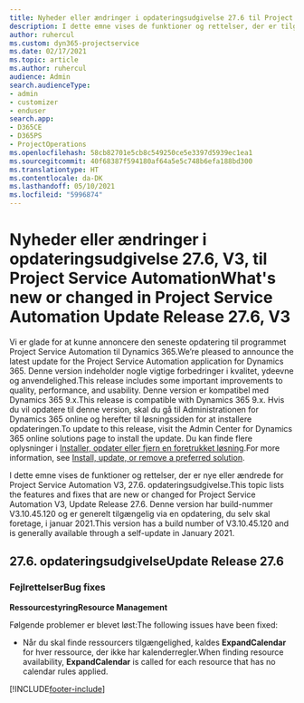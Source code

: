 ```yaml
---
title: Nyheder eller ændringer i opdateringsudgivelse 27.6 til Project Service Automation hotfix V3
description: I dette emne vises de funktioner og rettelser, der er tilgængelige i Project Service Automation, opdateringsudgivelse 27.6 hotfix, V3.
author: ruhercul
ms.custom: dyn365-projectservice
ms.date: 02/17/2021
ms.topic: article
ms.author: ruhercul
audience: Admin
search.audienceType:
- admin
- customizer
- enduser
search.app:
- D365CE
- D365PS
- ProjectOperations
ms.openlocfilehash: 58cb82701e5cb8c549250ce5e3397d5939ec1ea1
ms.sourcegitcommit: 40f68387f594180af64a5e5c748b6efa188bd300
ms.translationtype: HT
ms.contentlocale: da-DK
ms.lasthandoff: 05/10/2021
ms.locfileid: "5996874"
---
```

# <a name="whats-new-or-changed-in-project-service-automation-update-release-276-v3"></a><span data-ttu-id="c1e23-103">Nyheder eller ændringer i opdateringsudgivelse 27.6, V3, til Project Service Automation</span><span class="sxs-lookup"><span data-stu-id="c1e23-103">What's new or changed in Project Service Automation Update Release 27.6, V3</span></span>

<span data-ttu-id="c1e23-104">Vi er glade for at kunne annoncere den seneste opdatering til programmet Project Service Automation til Dynamics 365.</span><span class="sxs-lookup"><span data-stu-id="c1e23-104">We’re pleased to announce the latest update for the Project Service Automation application for Dynamics 365.</span></span> <span data-ttu-id="c1e23-105">Denne version indeholder nogle vigtige forbedringer i kvalitet, ydeevne og anvendelighed.</span><span class="sxs-lookup"><span data-stu-id="c1e23-105">This release includes some important improvements to quality, performance, and usability.</span></span> <span data-ttu-id="c1e23-106">Denne version er kompatibel med Dynamics 365 9.x.</span><span class="sxs-lookup"><span data-stu-id="c1e23-106">This release is compatible with Dynamics 365 9.x.</span></span> <span data-ttu-id="c1e23-107">Hvis du vil opdatere til denne version, skal du gå til Administrationen for Dynamics 365 online og herefter til løsningssiden for at installere opdateringen.</span><span class="sxs-lookup"><span data-stu-id="c1e23-107">To update to this release, visit the Admin Center for Dynamics 365 online solutions page to install the update.</span></span> <span data-ttu-id="c1e23-108">Du kan finde flere oplysninger i [Installer, opdater eller fjern en foretrukket løsning](/power-platform/admin/install-remove-preferred-solution).</span><span class="sxs-lookup"><span data-stu-id="c1e23-108">For more information, see [Install, update, or remove a preferred solution](/power-platform/admin/install-remove-preferred-solution).</span></span>

<span data-ttu-id="c1e23-109">I dette emne vises de funktioner og rettelser, der er nye eller ændrede for Project Service Automation V3, 27.6. opdateringsudgivelse.</span><span class="sxs-lookup"><span data-stu-id="c1e23-109">This topic lists the features and fixes that are new or changed for Project Service Automation V3, Update Release 27.6.</span></span> <span data-ttu-id="c1e23-110">Denne version har build-nummer V3.10.45.120 og er generelt tilgængelig via en opdatering, du selv skal foretage, i januar 2021.</span><span class="sxs-lookup"><span data-stu-id="c1e23-110">This version has a build number of V3.10.45.120 and is generally available through a self-update in January 2021.</span></span>

## <a name="update-release-276"></a><span data-ttu-id="c1e23-111">27.6. opdateringsudgivelse</span><span class="sxs-lookup"><span data-stu-id="c1e23-111">Update Release 27.6</span></span>

### <a name="bug-fixes"></a><span data-ttu-id="c1e23-112">Fejlrettelser</span><span class="sxs-lookup"><span data-stu-id="c1e23-112">Bug fixes</span></span>


<span data-ttu-id="c1e23-113">**Ressourcestyring**</span><span class="sxs-lookup"><span data-stu-id="c1e23-113">**Resource Management**</span></span>

<span data-ttu-id="c1e23-114">Følgende problemer er blevet løst:</span><span class="sxs-lookup"><span data-stu-id="c1e23-114">The following issues have been fixed:</span></span>

- <span data-ttu-id="c1e23-115">Når du skal finde ressourcers tilgængelighed, kaldes **ExpandCalendar** for hver ressource, der ikke har kalenderregler.</span><span class="sxs-lookup"><span data-stu-id="c1e23-115">When finding resource availability, **ExpandCalendar** is called for each resource that has no calendar rules applied.</span></span>


[!INCLUDE[footer-include](../includes/footer-banner.md)]